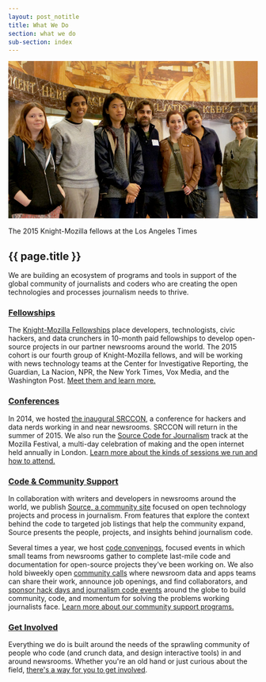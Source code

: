 ```yaml
---
layout: post_notitle
title: What We Do
section: what we do
sub-section: index
---
```


<img src="/media/img/fellowsplaceholder.jpg" class="topline">
<p class="caption">The 2015 Knight-Mozilla fellows at the Los Angeles Times</p>

<h2>{{ page.title }}</h2

<p class="bodybig">We are building an ecosystem of programs and tools in support of the global community of journalists and coders who are creating the open technologies and processes journalism needs to thrive.</p>

### [Fellowships](fellowships/)

The [Knight-Mozilla Fellowships](fellowships/) place developers, technologists, civic hackers, and data crunchers in 10-month paid fellowships to develop open-source projects in our partner newsrooms around the world. The 2015 cohort is our fourth group of Knight-Mozilla fellows, and will be working with news technology teams at  the Center for Investigative Reporting, the Guardian, La Nacion, NPR, the New York Times, Vox Media, and the Washington Post. [Meet them and learn more.](fellowships/)

### [Conferences](conferences/)

In 2014, we hosted [the inaugural SRCCON](conferences/srccon.html), a conference for hackers and data nerds working in and near newsrooms. SRCCON will return in the summer of 2015. We also run the [Source Code for Journalism](conferences/mozfest.html) track at the Mozilla Festival, a multi-day celebration of making and the open internet held annually in London. [Learn more about the kinds of sessions we run and how to attend.](conferences/)

### [Code & Community Support](community/)

In collaboration with writers and developers in newsrooms around the world, we publish [Source, a community site](community/source.html) focused on open technology projects and process in journalism. From features that explore the context behind the code to targeted job listings that help the community expand, Source presents the people, projects, and insights behind journalism code.

Several times a year, we host [code convenings](community/convenings.html), focused events in which small teams from newsrooms gather to complete last-mile code and documentation for open-source projects they've been working on. We also hold biweekly open [community calls](community/calls.html) where newsroom data and apps teams can share their work, announce job openings, and find collaborators, and [sponsor hack days and journalism code events](community/eventsupport.html) around the globe to build community, code, and momentum for solving the problems working journalists face. [Learn more about our community support programs.](community/)

### [Get Involved](/getinvolved/)

Everything we do is built around the needs of the sprawling community of people who code (and crunch data, and design interactive tools) in and around newsrooms. Whether you're an old hand or just curious about the field, [there's a way for you to get involved](/getinvolved/).
